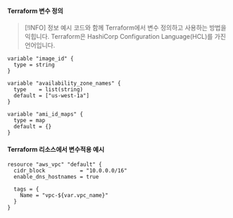 #### Terraform 변수 정의

> [!INFO] 정보
> 예시 코드와 함께 Terraform에서 변수 정의하고 사용하는 방법을 익힙니다.
> Terraform은 HashiCorp Configuration Language(HCL)를 가진 언어입니다.

```Shell
variable "image_id" {
  type = string
}

variable "availability_zone_names" {
  type    = list(string)
  default = ["us-west-1a"]
}

variable "ami_id_maps" {
  type = map
  default = {}
}
```

#### Terraform 리소스에서 변수적용 예시

```Shell
resource "aws_vpc" "default" {
  cidr_block           = "10.0.0.0/16"
  enable_dns_hostnames = true

  tags = {
    Name = "vpc-${var.vpc_name}"
  }
}
```
